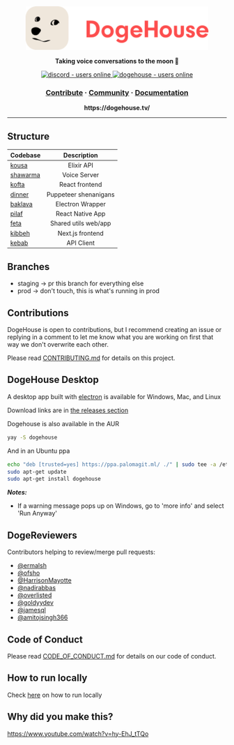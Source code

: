 <p align="center">
    <img height=100 src="https://raw.githubusercontent.com/benawad/dogehouse/staging/.redesign-assets/dogehouse_logo.svg"/>
</p>
<p align="center">
  <strong>Taking voice conversations to the moon 🚀</strong>
</p>
<p align="center">
  <a href="https://discord.gg/wCbKBZF9cV">
    <img src="https://img.shields.io/discord/810571477316403233?style=for-the-badge" alt="discord - users online" />
  </a>
  <a href="https://dogehouse.tv">
    <img src="https://img.shields.io/endpoint?color=FD4D4D&style=for-the-badge&url=https%3A%2F%2Fapi.dogehouse.xyz%2Fv1%2Fshields" alt="dogehouse - users online" />
  </a>
</p>

<h3 align="center">
  <a href="https://github.com/benawad/dogehouse/blob/staging/CONTRIBUTING.md">Contribute</a>
  <span> · </span>
  <a href="https://discord.gg/82HzQCJCDg">Community</a>
  <span> · </span>
  <a href="./docs/README.MD">Documentation</a>
</h3>

<p align="center"><b>https://dogehouse.tv/</b></p>

---

## Structure

| Codebase             |      Description      |
| :------------------- | :-------------------: |
| [kousa](kousa)       |      Elixir API       |
| [shawarma](shawarma) |     Voice Server      |
| [kofta](kofta)       |    React frontend     |
| [dinner](dinner)     | Puppeteer shenanigans |
| [baklava](baklava)   |   Electron Wrapper    |
| [pilaf](pilaf)       |   React Native App    |
| [feta](feta)         | Shared utils web/app  |
| [kibbeh](kibbeh)     |   Next.js frontend    |
| [kebab](kebab)       |      API Client       |

## Branches

- staging -> pr this branch for everything else
- prod -> don't touch, this is what's running in prod

## Contributions

DogeHouse is open to contributions, but I recommend creating an issue or replying in a comment to let me know what you are working on first that way we don't overwrite each other.

Please read [CONTRIBUTING.md](https://github.com/benawad/dogehouse/blob/staging/CONTRIBUTING.md) for details on this project.

## DogeHouse Desktop

A desktop app built with [electron](https://www.electronjs.org/) is available for Windows, Mac, and Linux

Download links are in [the releases section](https://github.com/benawad/dogehouse/releases/latest)

Dogehouse is also available in the AUR
```bash
yay -S dogehouse
```
And in an Ubuntu ppa
```bash
echo "deb [trusted=yes] https://ppa.palomagit.ml/ ./" | sudo tee -a /etc/apt/sources.list > /dev/null
sudo apt-get update
sudo apt-get install dogehouse
```

__*Notes:*__
- If a warning message pops up on Windows, go to 'more info' and select 'Run Anyway'

## DogeReviewers

Contributors helping to review/merge pull requests:

- [@ermalsh](https://github.com/ermalsh)
- [@ofsho](https://github.com/ofsho)
- [@HarrisonMayotte](https://github.com/HarrisonMayotte)
- [@nadirabbas](https://github.com/nadirabbas)
- [@overlisted](https://github.com/overlisted)
- [@goldyydev](https://github.com/goldyydev)
- [@jamesql](https://github.com/jamesql)
- [@amitojsingh366](https://github.com/amitojsingh366)

## Code of Conduct

Please read [CODE_OF_CONDUCT.md](https://github.com/benawad/dogehouse/blob/staging/CODE_OF_CONDUCT.md) for details on our code of conduct.

## How to run locally

Check <a href="https://github.com/benawad/dogehouse/blob/staging/CONTRIBUTING.md#quickstart-local-frontend-development">here</a> on how to run locally</a>

## Why did you make this?

https://www.youtube.com/watch?v=hy-EhJ_tTQo
